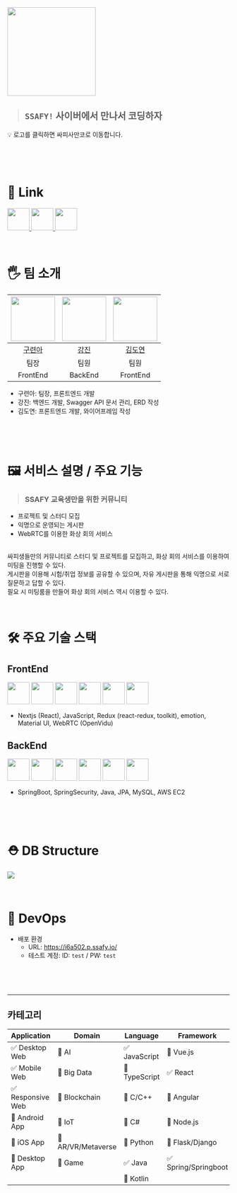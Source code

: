 <a href="https://i6a502.p.ssafy.io/">
<img src="https://user-images.githubusercontent.com/70973495/153874139-e0683762-d80e-4111-994f-d1cc12d92ed1.png"  width="200"/>
</a>
<br />

> ## `SSAFY!` 사이버에서 만나서 코딩하자

<span>💡 로고를 클릭하면 싸피사만코로 이동합니다.</span>

<br />
<br />
<br />

# 🔗 Link

<a href="https://obvious-spade-e4e.notion.site/e9c8cb53c7ad41bc97ce50af77b34a69">
<img src = 'https://user-images.githubusercontent.com/70973495/153875715-a4fb8140-3e48-4014-bb58-7f2b63da6e6e.png'  width="50"></img>
</a>
<a href="https://docs.google.com/spreadsheets/d/12uD2LLekhywXKfPABvxevmAVTjWOg-V4VEFnt_CTbEc/edit#gid=403503433">
<img src = 'https://user-images.githubusercontent.com/70973495/153877788-e9b40f8d-10c5-4d13-a187-06f448c0cb50.png'  width="50"></img>
</a>
<a href="https://www.figma.com/file/pGbmriDDNqDFY53a7kTMnE/%EC%8B%B8%ED%94%BC%EC%82%AC%EB%A7%8C%EC%BD%94?node-id=0%3A1">
<img src = 'https://user-images.githubusercontent.com/70973495/153876604-2b17a5fb-0b4d-4a1c-bb9c-3ec6d7e586ea.png'  width="50"></img>
</a>
<br />
<br />
<br />

# 🖐 팀 소개

| <img src = "https://avatars.githubusercontent.com/u/59449215?v=4" width="100" height="100"/> | <img src = "https://avatars.githubusercontent.com/u/51227769?v=4" width="100" height="100"/> | <img src = "https://user-images.githubusercontent.com/70973495/128445639-6024b415-30d4-4fc8-823f-b1de386edd58.jpg" width="100" height="100"/> |
| :------------------------------------------------------------------------------------------: | :------------------------------------------------------------------------------------------: | :-------------------------------------------------------------------------------------------------------------------------------------------: |
|                       <a href="https://github.com/anottrx">구련아</a>                        |                         <a href="https://github.com/kjin41">강진</a>                         |                                                <a href="https://github.com/uoayop">김도연</a>                                                 |
|                                             팀장                                             |                                             팀원                                             |                                                                     팀원                                                                      |
|                                           FrontEnd                                           |                                           BackEnd                                            |                                                                   FrontEnd                                                                    |

- 구련아: 팀장, 프론트엔드 개발
- 강진: 백엔드 개발, Swagger API 문서 관리, ERD 작성
- 김도연: 프론트엔드 개발, 와이어프레임 작성

<br />
<br />
<br />

# 🖼 서비스 설명 / 주요 기능

> ### SSAFY 교육생만을 위한 커뮤니티

- 프로젝트 및 스터디 모집
- 익명으로 운영되는 게시판
- WebRTC를 이용한 화상 회의 서비스

<br />
싸피생들만의 커뮤니티로 스터디 및 프로젝트를 모집하고,
화상 회의 서비스를 이용하여 미팅을 진행할 수 있다. <br />
게시판을 이용해 시험/취업 정보를 공유할 수 있으며, 자유 게시판을 통해 익명으로 서로 질문하고 답할 수 있다.<br />
필요 시 미팅룸을 만들어 화상 회의 서비스 역시 이용할 수 있다.

<br />
<br />
<br />

# 🛠 주요 기술 스택

## FrontEnd

<img src = 'https://user-images.githubusercontent.com/70973495/153879498-91c36777-cb31-464c-8d35-46bcefa6618a.png' width="50"></img>
<img src = 'https://user-images.githubusercontent.com/70973495/153879590-c363d214-64a8-42fb-bbbf-8f951d2c8b91.png'  width="50"></img>
<img src = 'https://user-images.githubusercontent.com/70973495/153879834-669069db-2924-486a-984f-63da5118a605.png'  width="50"></img>
<img src = 'https://user-images.githubusercontent.com/70973495/153880152-897c34ef-78b2-41df-8b5a-a9d61f8638c2.png'  width="50"></img>
<img src = 'https://user-images.githubusercontent.com/70973495/153880296-81cfbfcf-e124-480a-9cd9-8bd10e55ed72.png'  width="50"></img>
<img src = 'https://user-images.githubusercontent.com/70973495/153880358-fc54e9e6-9abd-4795-9bb0-f0a2073aea86.png'  width="50"></img>

- Nextjs (React), JavaScript, Redux (react-redux, toolkit), emotion, Material UI, WebRTC (OpenVidu)

## BackEnd

<img src = 'https://user-images.githubusercontent.com/70973495/153880564-e92481d4-e311-4277-8a6d-b7a7b181e632.png'  width="50"></img>
<img src = 'https://user-images.githubusercontent.com/70973495/153880668-262c55e8-230c-4839-a5fb-b8ec1e2ff279.png'  width="50"></img>
<img src = 'https://user-images.githubusercontent.com/70973495/153880779-55029295-c1e3-4ae4-b97e-3d5573b48a2a.png'  width="50"></img>
<img src = 'https://user-images.githubusercontent.com/70973495/153880926-a0fad65c-e942-440e-a492-095c5b40ffe5.png'  width="50"></img>
<img src = 'https://user-images.githubusercontent.com/70973495/153881194-5ce039bf-22b3-49b9-a143-e59efd08013f.png'  width="50"></img>
<img src = 'https://user-images.githubusercontent.com/70973495/153881404-1bf03724-73bf-4e6f-afb1-50495103fa53.png'  width="50"></img>

- SpringBoot, SpringSecurity, Java, JPA, MySQL, AWS EC2

<br />
<br />
<br />

# ⛑ DB Structure

<img src="https://user-images.githubusercontent.com/70973495/153973448-08e4487d-e7b9-4469-a76a-2df93034086b.png">

<br />
<br />
<br />

# 🚀 DevOps

- 배포 환경
  - URL: https://i6a502.p.ssafy.io/
  - 테스트 계정: ID: `test` / PW: `test`

<br />
<br />
<br />

---

## 카테고리

| Application                       | Domain                                | Language                         | Framework                            |
| --------------------------------- | ------------------------------------- | -------------------------------- | ------------------------------------ |
| :white_check_mark: Desktop Web    | :black_square_button: AI              | :white_check_mark: JavaScript    | :black_square_button: Vue.js         |
| :white_check_mark: Mobile Web     | :black_square_button: Big Data        | :black_square_button: TypeScript | :white_check_mark: React             |
| :white_check_mark: Responsive Web | :black_square_button: Blockchain      | :black_square_button: C/C++      | :black_square_button: Angular        |
| :black_square_button: Android App | :black_square_button: IoT             | :black_square_button: C#         | :black_square_button: Node.js        |
| :black_square_button: iOS App     | :black_square_button: AR/VR/Metaverse | :black_square_button: Python     | :black_square_button: Flask/Django   |
| :black_square_button: Desktop App | :black_square_button: Game            | :white_check_mark: Java          | :white_check_mark: Spring/Springboot |
|                                   |                                       | :black_square_button: Kotlin     |                                      |
